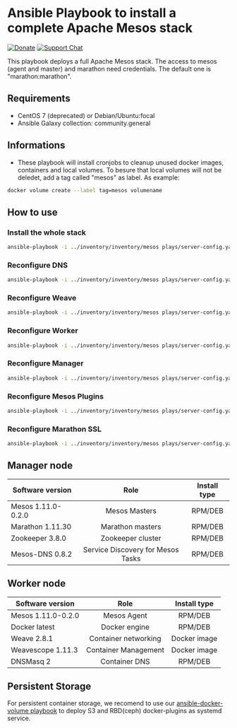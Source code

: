 # Ansible Playbook to install a complete Apache Mesos stack


[![Donate](https://img.shields.io/liberapay/receives/AVENTER.svg?logo=liberapay)](https://liberapay.com/mesos)
[![Support Chat](https://img.shields.io/static/v1?label=Chat&message=Support&color=brightgreen)](https://riot.im/app/#/room/#support:matrix.aventer.biz)

This playbook deploys a full Apache Mesos stack. The access to mesos (agent and master) and marathon need credentials. The default one is "marathon:marathon".

## Requirements

- CentOS 7 (deprecated) or Debian/Ubuntu:focal
- Ansible Galaxy collection: community.general


## Informations

- These playbook will install cronjobs to cleanup unused docker images, containers
and local volumes. To besure that local volumes will not be deledet, add a tag 
called "mesos" as label. As example: 

```bash
docker volume create --label tag=mesos volumename
```


## How to use

### Install the whole stack

```bash
ansible-playbook -i ../inventory/inventory/mesos plays/server-config.yaml
```

### Reconfigure DNS

```bash
ansible-playbook -i ../inventory/inventory/mesos plays/server-config.yaml --tags dns
```

### Reconfigure Weave

```bash
ansible-playbook -i ../inventory/inventory/mesos plays/server-config.yaml --tags weave
```

### Reconfigure Worker

```bash
ansible-playbook -i ../inventory/inventory/mesos plays/server-config.yaml --tags worker
```

### Reconfigure Manager

```bash
ansible-playbook -i ../inventory/inventory/mesos plays/server-config.yaml --tags manager
```

### Reconfigure Mesos Plugins

```bash
ansible-playbook -i ../inventory/inventory/mesos plays/server-config.yaml --tags plugin
```

### Reconfigure Marathon SSL

```bash
ansible-playbook -i ../inventory/inventory/mesos plays/server-config.yaml --tags ssl
```


## Manager node


| Software version   | Role                              | Install type                       |
| ------------------ | :-------------------------------: | :--------------------------------: |
| Mesos 1.11.0-0.2.0 | Mesos Masters                     | RPM/DEB                            |
| Marathon 1.11.30   | Marathon masters                  | RPM/DEB                            |
| Zookeeper 3.8.0    | Zookeeper cluster                 | RPM/DEB                            |
| Mesos-DNS 0.8.2    | Service Discovery for Mesos Tasks | RPM/DEB                            |

## Worker node

| Software version   | Role                              | Install type |
| ------------------ | :-------------------------------: | :----------: |
| Mesos 1.11.0-0.2.0 | Mesos Agent                       | RPM/DEB      |
| Docker latest      | Docker engine                     | RPM/DEB      |
| Weave 2.8.1        | Container networking              | Docker image |
| Weavescope 1.11.3  | Container Management              | Docker image |
| DNSMasq 2          | Container DNS                     | RPM/DEB      |

## Persistent Storage

For persistent container storage, we recomend to use our 
[ansible-docker-volume playbook](https://github.com/AVENTER-UG/ansible-docker-volume)
to deploy S3 and RBD(ceph) docker-plugins as systemd service.

